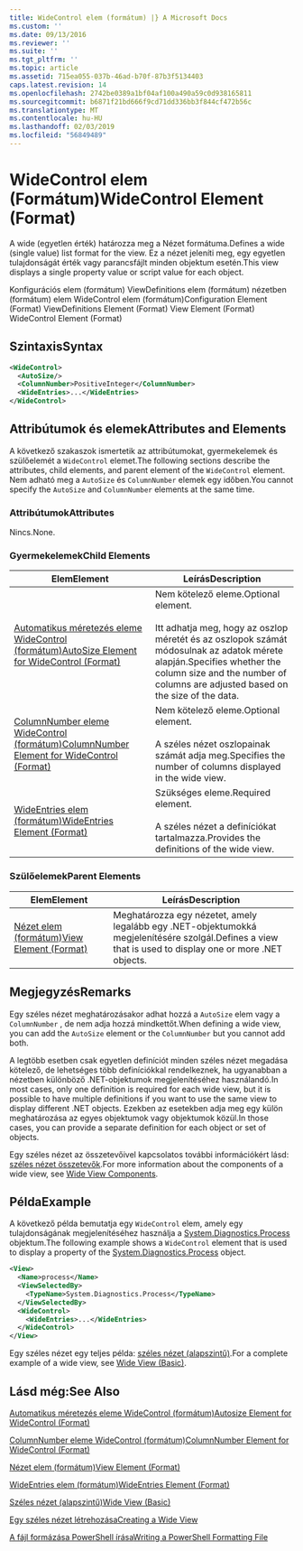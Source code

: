 ```yaml
---
title: WideControl elem (formátum) |} A Microsoft Docs
ms.custom: ''
ms.date: 09/13/2016
ms.reviewer: ''
ms.suite: ''
ms.tgt_pltfrm: ''
ms.topic: article
ms.assetid: 715ea055-037b-46ad-b70f-87b3f5134403
caps.latest.revision: 14
ms.openlocfilehash: 2742be0389a1bf04af100a490a59c0d938165811
ms.sourcegitcommit: b6871f21bd666f9cd71dd336bb3f844cf472b56c
ms.translationtype: MT
ms.contentlocale: hu-HU
ms.lasthandoff: 02/03/2019
ms.locfileid: "56849489"
---
```

# <a name="widecontrol-element-format"></a><span data-ttu-id="444ea-102">WideControl elem (Formátum)</span><span class="sxs-lookup"><span data-stu-id="444ea-102">WideControl Element (Format)</span></span>

<span data-ttu-id="444ea-103">A wide (egyetlen érték) határozza meg a Nézet formátuma.</span><span class="sxs-lookup"><span data-stu-id="444ea-103">Defines a wide (single value) list format for the view.</span></span> <span data-ttu-id="444ea-104">Ez a nézet jeleníti meg, egy egyetlen tulajdonságát érték vagy parancsfájlt minden objektum esetén.</span><span class="sxs-lookup"><span data-stu-id="444ea-104">This view displays a single property value or script value for each object.</span></span>

<span data-ttu-id="444ea-105">Konfigurációs elem (formátum) ViewDefinitions elem (formátum) nézetben (formátum) elem WideControl elem (formátum)</span><span class="sxs-lookup"><span data-stu-id="444ea-105">Configuration Element (Format) ViewDefinitions Element (Format) View Element (Format) WideControl Element (Format)</span></span>

## <a name="syntax"></a><span data-ttu-id="444ea-106">Szintaxis</span><span class="sxs-lookup"><span data-stu-id="444ea-106">Syntax</span></span>

```xml
<WideControl>
  <AutoSize/>
  <ColumnNumber>PositiveInteger</ColumnNumber>
  <WideEntries>...</WideEntries>
</WideControl>
```

## <a name="attributes-and-elements"></a><span data-ttu-id="444ea-107">Attribútumok és elemek</span><span class="sxs-lookup"><span data-stu-id="444ea-107">Attributes and Elements</span></span>

<span data-ttu-id="444ea-108">A következő szakaszok ismertetik az attribútumokat, gyermekelemek és szülőelemét a `WideControl` elemet.</span><span class="sxs-lookup"><span data-stu-id="444ea-108">The following sections describe the attributes, child elements, and parent element of the `WideControl` element.</span></span> <span data-ttu-id="444ea-109">Nem adható meg a `AutoSize` és `ColumnNumber` elemek egy időben.</span><span class="sxs-lookup"><span data-stu-id="444ea-109">You cannot specify the `AutoSize` and `ColumnNumber` elements at the same time.</span></span>

### <a name="attributes"></a><span data-ttu-id="444ea-110">Attribútumok</span><span class="sxs-lookup"><span data-stu-id="444ea-110">Attributes</span></span>

<span data-ttu-id="444ea-111">Nincs.</span><span class="sxs-lookup"><span data-stu-id="444ea-111">None.</span></span>

### <a name="child-elements"></a><span data-ttu-id="444ea-112">Gyermekelemek</span><span class="sxs-lookup"><span data-stu-id="444ea-112">Child Elements</span></span>

|<span data-ttu-id="444ea-113">Elem</span><span class="sxs-lookup"><span data-stu-id="444ea-113">Element</span></span>|<span data-ttu-id="444ea-114">Leírás</span><span class="sxs-lookup"><span data-stu-id="444ea-114">Description</span></span>|
|-------------|-----------------|
|[<span data-ttu-id="444ea-115">Automatikus méretezés eleme WideControl (formátum)</span><span class="sxs-lookup"><span data-stu-id="444ea-115">AutoSize Element for WideControl (Format)</span></span>](./autosize-element-for-widecontrol-format.md)|<span data-ttu-id="444ea-116">Nem kötelező eleme.</span><span class="sxs-lookup"><span data-stu-id="444ea-116">Optional element.</span></span><br /><br /> <span data-ttu-id="444ea-117">Itt adhatja meg, hogy az oszlop méretét és az oszlopok számát módosulnak az adatok mérete alapján.</span><span class="sxs-lookup"><span data-stu-id="444ea-117">Specifies whether the column size and the number of columns are adjusted based on the size of the data.</span></span>|
|[<span data-ttu-id="444ea-118">ColumnNumber eleme WideControl (formátum)</span><span class="sxs-lookup"><span data-stu-id="444ea-118">ColumnNumber Element for WideControl (Format)</span></span>](./columnnumber-element-for-widecontrol-format.md)|<span data-ttu-id="444ea-119">Nem kötelező eleme.</span><span class="sxs-lookup"><span data-stu-id="444ea-119">Optional element.</span></span><br /><br /> <span data-ttu-id="444ea-120">A széles nézet oszlopainak számát adja meg.</span><span class="sxs-lookup"><span data-stu-id="444ea-120">Specifies the number of columns displayed in the wide view.</span></span>|
|[<span data-ttu-id="444ea-121">WideEntries elem (formátum)</span><span class="sxs-lookup"><span data-stu-id="444ea-121">WideEntries Element (Format)</span></span>](./wideentries-element-for-widecontrol-format.md)|<span data-ttu-id="444ea-122">Szükséges eleme.</span><span class="sxs-lookup"><span data-stu-id="444ea-122">Required element.</span></span><br /><br /> <span data-ttu-id="444ea-123">A széles nézet a definíciókat tartalmazza.</span><span class="sxs-lookup"><span data-stu-id="444ea-123">Provides the definitions of the wide view.</span></span>|

### <a name="parent-elements"></a><span data-ttu-id="444ea-124">Szülőelemek</span><span class="sxs-lookup"><span data-stu-id="444ea-124">Parent Elements</span></span>

|<span data-ttu-id="444ea-125">Elem</span><span class="sxs-lookup"><span data-stu-id="444ea-125">Element</span></span>|<span data-ttu-id="444ea-126">Leírás</span><span class="sxs-lookup"><span data-stu-id="444ea-126">Description</span></span>|
|-------------|-----------------|
|[<span data-ttu-id="444ea-127">Nézet elem (formátum)</span><span class="sxs-lookup"><span data-stu-id="444ea-127">View Element (Format)</span></span>](./view-element-format.md)|<span data-ttu-id="444ea-128">Meghatározza egy nézetet, amely legalább egy .NET-objektumokká megjelenítésére szolgál.</span><span class="sxs-lookup"><span data-stu-id="444ea-128">Defines a view that is used to display one or more .NET objects.</span></span>|

## <a name="remarks"></a><span data-ttu-id="444ea-129">Megjegyzés</span><span class="sxs-lookup"><span data-stu-id="444ea-129">Remarks</span></span>

<span data-ttu-id="444ea-130">Egy széles nézet meghatározásakor adhat hozzá a `AutoSize` elem vagy a `ColumnNumber` , de nem adja hozzá mindkettőt.</span><span class="sxs-lookup"><span data-stu-id="444ea-130">When defining a wide view, you can add the `AutoSize` element or the `ColumnNumber` but you cannot add both.</span></span>

<span data-ttu-id="444ea-131">A legtöbb esetben csak egyetlen definíciót minden széles nézet megadása kötelező, de lehetséges több definíciókkal rendelkeznek, ha ugyanabban a nézetben különböző .NET-objektumok megjelenítéséhez használandó.</span><span class="sxs-lookup"><span data-stu-id="444ea-131">In most cases, only one definition is required for each wide view, but it is possible to have multiple definitions if you want to use the same view to display different .NET objects.</span></span> <span data-ttu-id="444ea-132">Ezekben az esetekben adja meg egy külön meghatározása az egyes objektumok vagy objektumok közül.</span><span class="sxs-lookup"><span data-stu-id="444ea-132">In those cases, you can provide a separate definition for each object or set of objects.</span></span>

<span data-ttu-id="444ea-133">Egy széles nézet az összetevőivel kapcsolatos további információkért lásd: [széles nézet összetevők](./creating-a-wide-view.md).</span><span class="sxs-lookup"><span data-stu-id="444ea-133">For more information about the components of a wide view, see [Wide View Components](./creating-a-wide-view.md).</span></span>

## <a name="example"></a><span data-ttu-id="444ea-134">Példa</span><span class="sxs-lookup"><span data-stu-id="444ea-134">Example</span></span>

<span data-ttu-id="444ea-135">A következő példa bemutatja egy `WideControl` elem, amely egy tulajdonságának megjelenítéséhez használja a [System.Diagnostics.Process](/dotnet/api/System.Diagnostics.Process) objektum.</span><span class="sxs-lookup"><span data-stu-id="444ea-135">The following example shows a `WideControl` element that is used to display a property of the [System.Diagnostics.Process](/dotnet/api/System.Diagnostics.Process) object.</span></span>

```xml
<View>
  <Name>process</Name>
  <ViewSelectedBy>
    <TypeName>System.Diagnostics.Process</TypeName>
  </ViewSelectedBy>
  <WideControl>
    <WideEntries>...</WideEntries>
  </WideControl>
</View>
```

<span data-ttu-id="444ea-136">Egy széles nézet egy teljes példa: [széles nézet (alapszintű)](./wide-view-basic.md).</span><span class="sxs-lookup"><span data-stu-id="444ea-136">For a complete example of a wide view, see [Wide View (Basic)](./wide-view-basic.md).</span></span>

## <a name="see-also"></a><span data-ttu-id="444ea-137">Lásd még:</span><span class="sxs-lookup"><span data-stu-id="444ea-137">See Also</span></span>

[<span data-ttu-id="444ea-138">Automatikus méretezés eleme WideControl (formátum)</span><span class="sxs-lookup"><span data-stu-id="444ea-138">Autosize Element for WideControl (Format)</span></span>](./autosize-element-for-widecontrol-format.md)

[<span data-ttu-id="444ea-139">ColumnNumber eleme WideControl (formátum)</span><span class="sxs-lookup"><span data-stu-id="444ea-139">ColumnNumber Element for WideControl (Format)</span></span>](./columnnumber-element-for-widecontrol-format.md)

[<span data-ttu-id="444ea-140">Nézet elem (formátum)</span><span class="sxs-lookup"><span data-stu-id="444ea-140">View Element (Format)</span></span>](./view-element-format.md)

[<span data-ttu-id="444ea-141">WideEntries elem (formátum)</span><span class="sxs-lookup"><span data-stu-id="444ea-141">WideEntries Element (Format)</span></span>](./wideentries-element-for-widecontrol-format.md)

[<span data-ttu-id="444ea-142">Széles nézet (alapszintű)</span><span class="sxs-lookup"><span data-stu-id="444ea-142">Wide View (Basic)</span></span>](./wide-view-basic.md)

[<span data-ttu-id="444ea-143">Egy széles nézet létrehozása</span><span class="sxs-lookup"><span data-stu-id="444ea-143">Creating a Wide View</span></span>](./creating-a-wide-view.md)

[<span data-ttu-id="444ea-144">A fájl formázása PowerShell írása</span><span class="sxs-lookup"><span data-stu-id="444ea-144">Writing a PowerShell Formatting File</span></span>](./writing-a-powershell-formatting-file.md)
